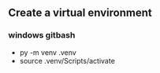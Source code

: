 ## Create a virtual environment

### windows gitbash
* py -m venv .venv
* source .venv/Scripts/activate